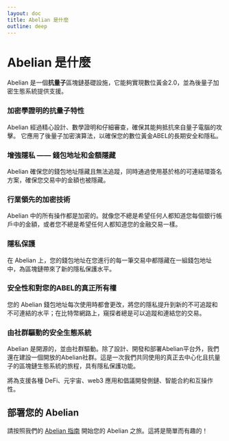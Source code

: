 ```yaml
---
layout: doc
title: Abelian 是什麼
outline: deep
---
```


# Abelian 是什麼

Abelian 是一個**抗量子**區塊鏈基礎設施，它能夠實現數位黃金2.0，並為後量子加密生態系統提供支援。

### 加密學證明的抗量子特性

Abelian 經過精心設計、數學證明和仔細審查，確保其能夠抵抗來自量子電腦的攻擊。
它應用了後量子加密演算法，以確保您的數位黃金ABEL的長期安全和隱私。

### 增強隱私 —— 錢包地址和金額隱藏

Abelian 確保您的錢包地址隱藏且無法追蹤，同時通過使用基於格的可連結環簽名方案，確保您交易中的金額也被隱藏。

### 行業領先的加密技術

Abelian 中的所有操作都是加密的。就像您不總是希望任何人都知道您每個銀行帳戶中的金額，或者您不總是希望任何人都知道您的金融交易一樣。

### 隱私保護

在 Abelian 上，您的錢包地址在您進行的每一筆交易中都隱藏在一組錢包地址中，為區塊鏈帶來了新的隱私保護水平。

### 安全性和對您的ABEL的真正所有權

您的 Abelian 錢包地址每次使用時都會更改，將您的隱私提升到新的不可追蹤和不可連結的水平；在比特幣網路上，窺探者總是可以追蹤和連結您的交易。

### 由社群驅動的安全生態系統

Abelian 是開源的，並由社群驅動。除了設計、開發和部署Abelian平台外，我們還在建設一個開放的Abelian社群。這是一次我們共同使用的真正去中心化且抗量子的區塊鏈生態系統的旅程，具有隱私保護功能。

將為支援各種 DeFi、元宇宙、web3 應用和倡議開發側鏈、智能合約和互操作性。

## 部署您的 Abelian

請按照我們的 [Abelian 指南](/zh/guide/) 開始您的 Abelian 之旅。這將是簡單而有趣的！